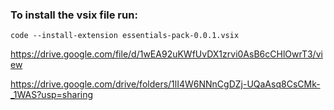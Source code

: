 ### To install the vsix file run:
```code --install-extension essentials-pack-0.0.1.vsix```

https://drive.google.com/file/d/1wEA92uKWfUvDX1zrvi0AsB6cCHlOwrT3/view

https://drive.google.com/drive/folders/1lI4W6NNnCgDZj-UQaAsq8CsCMk-_1WAS?usp=sharing
